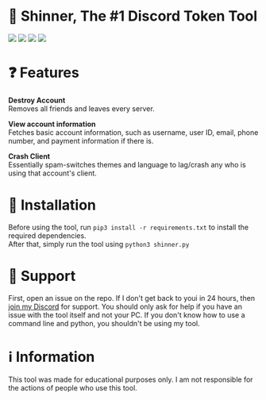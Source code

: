# 👹 Shinner, The #1 Discord Token Tool
![](https://img.shields.io/github/stars/madebyzuoa/shinner?color=%23ff0000&style=for-the-badge) ![](https://img.shields.io/github/license/madebyzuoa/shinner?color=%23ff0000&style=for-the-badge) ![](https://img.shields.io/github/repo-size/madebyzuoa/shinner?color=%23ff0000&style=for-the-badge) ![](https://img.shields.io/github/commit-activity/y/madebyzuoa/shinner?color=%23ff0000&style=for-the-badge)

# ❓ Features

**Destroy Account**  
Removes all friends and leaves every server.  

**View account information**  
Fetches basic account information, such as username, user ID, email, phone number, and payment information if there is.  

**Crash Client**  
Essentially spam-switches themes and language to lag/crash any who is using that account's client.  
  
  
# 📝 Installation
Before using the tool, run `pip3 install -r requirements.txt` to install the required dependencies.  
After that, simply run the tool using `python3 shinner.py`

# 🖤 Support
First, open an issue on the repo. If I don't get back to youi in 24 hours, then [join my Discord](https://madebyzuoa.github.io/discord) for support. You should only ask for help if you have an issue with the tool itself and not your PC. If you don't know how to use a command line and python, you shouldn't be using my tool.  
  
# ℹ️ Information
This tool was made for educational purposes only. I am not responsible for the actions of people who use this tool.
